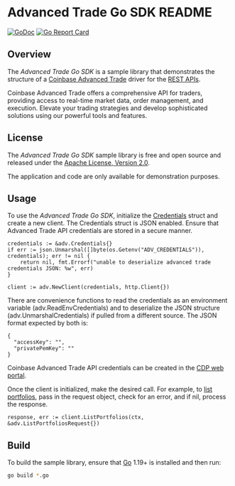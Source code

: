 # Advanced Trade Go SDK README

[![GoDoc](https://godoc.org/github.com/coinbase-samples/advanced-trade-sdk-go?status.svg)](https://godoc.org/github.com/coinbase-samples/advanced-trade-sdk-go)
[![Go Report Card](https://goreportcard.com/badge/coinbase-samples/advanced-trade-sdk-go)](https://goreportcard.com/report/coinbase-samples/advanced-trade-sdk-go)

## Overview

The *Advanced Trade Go SDK* is a sample library that demonstrates the structure of a [Coinbase Advanced Trade](https://www.coinbase.com/advanced-trade/) driver for
the [REST APIs](https://docs.cloud.coinbase.com/advanced-trade/docs/welcome).

Coinbase Advanced Trade offers a comprehensive API for traders, providing access to real-time market data, order management, and execution. Elevate your trading strategies and develop sophisticated solutions using our powerful tools and features.

## License

The *Advanced Trade Go SDK* sample library is free and open source and released under the [Apache License, Version 2.0](LICENSE).

The application and code are only available for demonstration purposes.

## Usage

To use the *Advanced Trade Go SDK*, initialize the [Credentials](credentials.go) struct and create a new client. The Credentials struct is JSON
enabled. Ensure that Advanced Trade API credentials are stored in a secure manner.

```
credentials := &adv.Credentials{}
if err := json.Unmarshal([]byte(os.Getenv("ADV_CREDENTIALS")), credentials); err != nil {
    return nil, fmt.Errorf("unable to deserialize advanced trade credentials JSON: %w", err)
}

client := adv.NewClient(credentials, http.Client{})
```

There are convenience functions to read the credentials as an environment variable (adv.ReadEnvCredentials) and to deserialize the JSON structure (adv.UnmarshalCredentials) if pulled from a different source. The JSON format expected by both is:

```
{
  "accessKey": "",
  "privatePemKey": ""
}
```

Coinbase Advanced Trade API credentials can be created in the [CDP web portal](https://portal.cdp.coinbase.com/). 

Once the client is initialized, make the desired call. For example, to [list portfolios](https://github.com/coinbase-samples/advanced-trade-sdk-go/blob/main/list_portfolios.go),
pass in the request object, check for an error, and if nil, process the response.


```
response, err := client.ListPortfolios(ctx, &adv.ListPortfoliosRequest{})
```

## Build

To build the sample library, ensure that [Go](https://go.dev/) 1.19+ is installed and then run:

```bash
go build *.go
```
